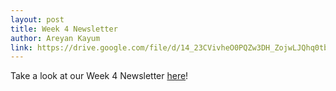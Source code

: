 ```yaml
---
layout: post
title: Week 4 Newsletter
author: Areyan Kayum
link: https://drive.google.com/file/d/14_23CVivheO0PQZw3DH_ZojwLJQhq0tb/view?usp=sharing
---
```

Take a look at our Week 4 Newsletter [here](https://drive.google.com/file/d/14_23CVivheO0PQZw3DH_ZojwLJQhq0tb/view?usp=sharing)!
